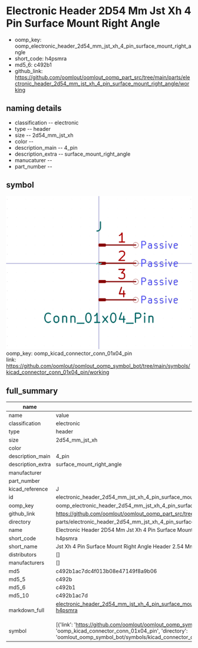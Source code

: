 # Electronic Header 2D54 Mm Jst Xh 4 Pin Surface Mount Right Angle

  
* oomp_key: oomp_electronic_header_2d54_mm_jst_xh_4_pin_surface_mount_right_angle 
* short_code: h4psmra
* md5_6: c492b1  
* github_link: https://github.com/oomlout/oomlout_oomp_part_src/tree/main/parts/electronic_header_2d54_mm_jst_xh_4_pin_surface_mount_right_angle/working  
## naming details
* classification -- electronic
* type -- header
* size -- 2d54_mm_jst_xh
* color -- 
* description_main -- 4_pin
* description_extra -- surface_mount_right_angle
* manucaturer -- 
* part_number -- 



## symbol

![](symbol/0/working/working_600.png)  
oomp_key: oomp_kicad_connector_conn_01x04_pin  
link: https://github.com/oomlout/oomlout_oomp_symbol_bot/tree/main/symbols/kicad_connector_conn_01x04_pin/working  


## full_summary
| name | value | 
| --- | --- | 
| name | value | 
| classification | electronic | 
| type | header | 
| size | 2d54_mm_jst_xh | 
| color |  | 
| description_main | 4_pin | 
| description_extra | surface_mount_right_angle | 
| manufacturer |  | 
| part_number |  | 
| kicad_reference | J | 
| id | electronic_header_2d54_mm_jst_xh_4_pin_surface_mount_right_angle | 
| oomp_key | oomp_electronic_header_2d54_mm_jst_xh_4_pin_surface_mount_right_angle | 
| github_link | https://github.com/oomlout/oomlout_oomp_part_src/tree/main/parts/electronic_header_2d54_mm_jst_xh_4_pin_surface_mount_right_angle/working | 
| directory | parts/electronic_header_2d54_mm_jst_xh_4_pin_surface_mount_right_angle | 
| name | Electronic Header 2D54 Mm Jst Xh 4 Pin Surface Mount Right Angle | 
| short_code | h4psmra | 
| short_name | Jst Xh 4 Pin Surface Mount Right Angle Header 2.54 Mm Pitch | 
| distributors | [] | 
| manufacturers | [] | 
| md5 | c492b1ac7dc4f013b08e47149f8a9b06 | 
| md5_5 | c492b | 
| md5_6 | c492b1 | 
| md5_10 | c492b1ac7d | 
| markdown_full | [electronic_header_2d54_mm_jst_xh_4_pin_surface_mount_right_angle](https://github.com/oomlout/oomlout_oomp_part_src/tree/main/parts/electronic_header_2d54_mm_jst_xh_4_pin_surface_mount_right_angle/working)<br>[h4psmra](https://github.com/oomlout/oomlout_oomp_part_src/tree/main/parts/electronic_header_2d54_mm_jst_xh_4_pin_surface_mount_right_angle/working)<br><br> | 
| symbol | [{'link': 'https://github.com/oomlout/oomlout_oomp_symbol_bot/tree/main/symbols/kicad_connector_conn_01x04_pin', 'oomp_key': 'oomp_kicad_connector_conn_01x04_pin', 'directory': 'oomlout_oomp_symbol_bot/symbols/kicad_connector_conn_01x04_pin//working/working.kicad_sym'}] | 
